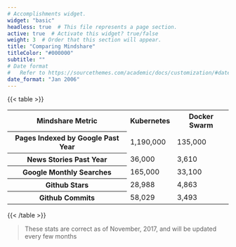 ```yaml
---
# Accomplishments widget.
widget: "basic"  
headless: true  # This file represents a page section.
active: true  # Activate this widget? true/false
weight: 3  # Order that this section will appear.
title: "Comparing Mindshare"
titleColor: "#000000"
subtitle: ""
# Date format
#   Refer to https://sourcethemes.com/academic/docs/customization/#date-format
date_format: "Jan 2006"
---
```



{{< table >}}
    <table>
        <tr>
            <th>Mindshare Metric</th>
            <th>Kubernetes</th>
            <th>Docker Swarm</th>
        </tr>
        <tr>
            <th>Pages Indexed by Google Past Year	</th>
            <td>1,190,000	</td>
            <td>135,000</td>
        </tr>
        <tr>
            <th>News Stories Past Year	</th>
            <td>36,000</td>
            <td>3,610</td>
        </tr>
        <tr>
            <th>Google Monthly Searches	</th>
            <td>165,000</td>
            <td>33,100</td>
        </tr>
        <tr>
            <th>Github Stars	</th>
            <td>28,988</td>
            <td>4,863</td>
        </tr>
        <tr>
            <th>Github Commits	</th>
            <td>58,029</td>
            <td>3,493</td>
        </tr>    
    <table>

{{< /table >}}

> These stats are correct as of November, 2017, and will be updated every few months




